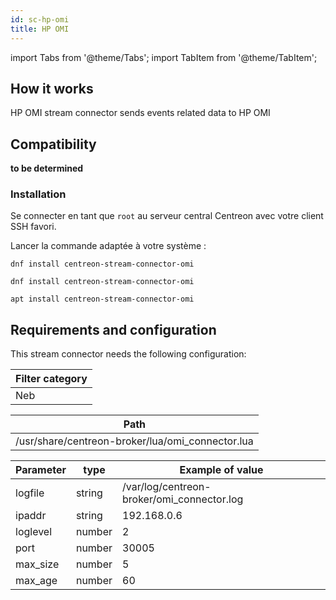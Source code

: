 ```yaml
---
id: sc-hp-omi
title: HP OMI
---
```

import Tabs from '@theme/Tabs';
import TabItem from '@theme/TabItem';

## How it works

HP OMI stream connector sends events related data to HP OMI

## Compatibility

**to be determined**

### Installation

Se connecter en tant que `root` au serveur central Centreon avec votre client SSH favori.

Lancer la commande adaptée à votre système :

<Tabs groupId="sync">
<TabItem value="Alma / RHEL / Oracle Linux 8" label="Alma / RHEL / Oracle Linux 8">

```shell
dnf install centreon-stream-connector-omi
```

</TabItem>

<TabItem value="Alma / RHEL / Oracle Linux 9" label="Alma / RHEL / Oracle Linux 9">

```shell
dnf install centreon-stream-connector-omi
```

</TabItem>

<TabItem value="Debian 11" label="Debian_11">

```shell
apt install centreon-stream-connector-omi
```

</TabItem>
</Tabs>

## Requirements and configuration

This stream connector needs the following configuration:

| Filter category |
| --------------- |
| Neb             |

| Path                                              |
| ------------------------------------------------- |
| /usr/share/centreon-broker/lua/omi\_connector.lua |

| Parameter | type   | Example of value                            |
| --------- | ------ | ------------------------------------------- |
| logfile   | string | /var/log/centreon-broker/omi\_connector.log |
| ipaddr    | string | 192.168.0.6                                 |
| loglevel  | number | 2                                           |
| port      | number | 30005                                       |
| max\_size | number | 5                                           |
| max\_age  | number | 60                                          |
